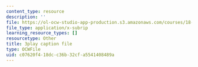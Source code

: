 ```yaml
---
content_type: resource
description: ''
file: https://ol-ocw-studio-app-production.s3.amazonaws.com/courses/18-06sc-linear-algebra-fall-2011/c07620f418dcc36b32cfa5541408489a_8o5Cmfpeo6g.srt
file_type: application/x-subrip
learning_resource_types: []
resourcetype: Other
title: 3play caption file
type: OCWFile
uid: c07620f4-18dc-c36b-32cf-a5541408489a
---
```

